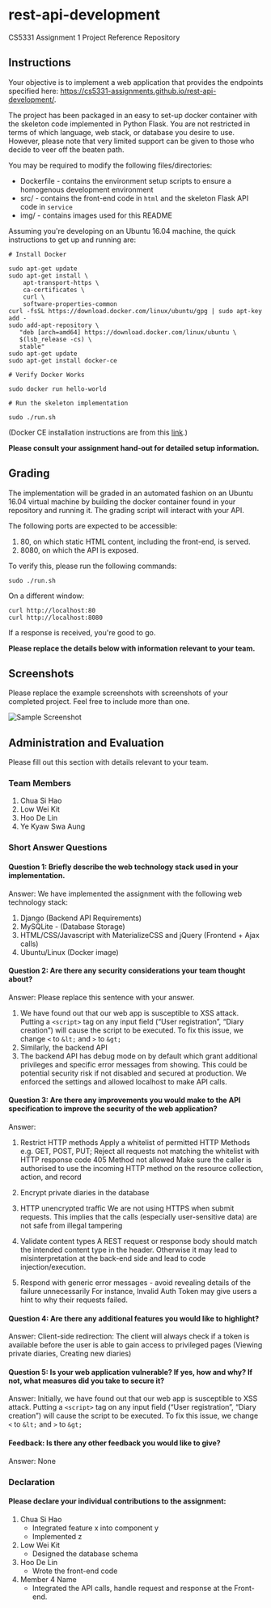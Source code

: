 # rest-api-development

CS5331 Assignment 1 Project Reference Repository

## Instructions

Your objective is to implement a web application that provides the endpoints
specified here: https://cs5331-assignments.github.io/rest-api-development/.

The project has been packaged in an easy to set-up docker container with the
skeleton code implemented in Python Flask. You are not restricted in terms of
which language, web stack, or database you desire to use. However, please note
that very limited support can be given to those who decide to veer off the
beaten path.

You may be required to modify the following files/directories:

- Dockerfile - contains the environment setup scripts to ensure a homogenous
  development environment
- src/ - contains the front-end code in `html` and the skeleton Flask API code
  in `service`
- img/ - contains images used for this README

Assuming you're developing on an Ubuntu 16.04 machine, the quick instructions
to get up and running are:

```
# Install Docker

sudo apt-get update
sudo apt-get install \
    apt-transport-https \
    ca-certificates \
    curl \
    software-properties-common
curl -fsSL https://download.docker.com/linux/ubuntu/gpg | sudo apt-key add -
sudo add-apt-repository \
   "deb [arch=amd64] https://download.docker.com/linux/ubuntu \
   $(lsb_release -cs) \
   stable"
sudo apt-get update
sudo apt-get install docker-ce

# Verify Docker Works

sudo docker run hello-world

# Run the skeleton implementation

sudo ./run.sh
```

(Docker CE installation instructions are from this
[link](https://docs.docker.com/install/linux/docker-ce/ubuntu/#install-using-the-repository).)

**Please consult your assignment hand-out for detailed setup information.**

## Grading

The implementation will be graded in an automated fashion on an Ubuntu 16.04
virtual machine by building the docker container found in your repository and
running it. The grading script will interact with your API.

The following ports are expected to be accessible:

1. 80, on which static HTML content, including the front-end, is served.
2. 8080, on which the API is exposed.

To verify this, please run the following commands:

```
sudo ./run.sh
```

On a different window:

```
curl http://localhost:80
curl http://localhost:8080
```

If a response is received, you're good to go.

**Please replace the details below with information relevant to your team.**

## Screenshots

Please replace the example screenshots with screenshots of your completed
project. Feel free to include more than one.

![Sample Screenshot](./img/samplescreenshot.png)

## Administration and Evaluation

Please fill out this section with details relevant to your team.

### Team Members

1. Chua Si Hao
2. Low Wei Kit
3. Hoo De Lin
4. Ye Kyaw Swa Aung

### Short Answer Questions

#### Question 1: Briefly describe the web technology stack used in your implementation.

Answer:
We have implemented the assignment with the following web technology stack:
1. Django (Backend API Requirements)
2. MySQLite - (Database Storage)
3. HTML/CSS/Javascript with MaterializeCSS and jQuery (Frontend + Ajax calls)
4. Ubuntu/Linux (Docker image)

#### Question 2: Are there any security considerations your team thought about?

Answer: Please replace this sentence with your answer.
1. We have found out that our web app is susceptible to XSS attack. Putting a `<script>` tag on any input field (“User registration”, “Diary creation”) will cause the script to be executed. To fix this issue, we change `<` to `&lt;` and `>` to `&gt;`
2. Similarly, the backend API 
3. The backend API has debug mode on by default which grant additional privileges and specific error messages from showing. This could be potential security risk if not disabled and secured at production. We enforced the settings and allowed localhost to make API calls.

#### Question 3: Are there any improvements you would make to the API specification to improve the security of the web application?

Answer:
1. Restrict HTTP methods
Apply a whitelist of permitted HTTP Methods e.g. GET, POST, PUT;
Reject all requests not matching the whitelist with HTTP response code 405 Method not allowed
Make sure the caller is authorised to use the incoming HTTP method on the resource collection, action, and record

2. Encrypt private diaries in the database

3. HTTP unencrypted traffic
We are not using HTTPS when submit requests. This implies that the calls (especially user-sensitive data) are not safe from illegal tampering

4. Validate content types
A REST request or response body should match the intended content type in the header. Otherwise it may lead to misinterpretation at the back-end side and lead to code injection/execution.

5. Respond with generic error messages - avoid revealing details of the failure unnecessarily
For instance, Invalid Auth Token may give users a hint to why their requests failed.


#### Question 4: Are there any additional features you would like to highlight?

Answer:
Client-side redirection: The client will always check if a token is available before the user is able to gain access to privileged pages (Viewing private diaries, Creating new diaries)

#### Question 5: Is your web application vulnerable? If yes, how and why? If not, what measures did you take to secure it?

Answer:
Initially, we have found out that our web app is susceptible to XSS attack. Putting a `<script>` tag on any input field (“User registration”, “Diary creation”) will cause the script to be executed. To fix this issue, we change `<` to `&lt;` and `>` to `&gt;`

#### Feedback: Is there any other feedback you would like to give?

Answer: None

### Declaration

#### Please declare your individual contributions to the assignment:

1. Chua Si Hao
    - Integrated feature x into component y
    - Implemented z
2. Low Wei Kit
    - Designed the database schema
3. Hoo De Lin
    - Wrote the front-end code
4. Member 4 Name
    - Integrated the API calls, handle request and response at the Front-end.

